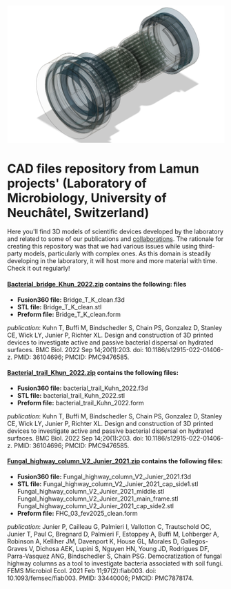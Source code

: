 ![Logo](Front_img.png)
# CAD files repository from Lamun projects' (Laboratory of Microbiology, University of Neuchâtel, Switzerland)

Here you'll find 3D models of scientific devices developed by the laboratory and related to some of our publications and [collaborations](https://github.com/Bacterial-Fungal-Interactions-SFA). The rationale for creating this repository was that we had various issues while using third-party models, particularly with complex ones. As this domain is steadily developing in the laboratory, it will host more and more material with time. Check it out regularly! 


#### [Bacterial_bridge_Khun_2022.zip](Bacterial_bridge_Kuhn_2022.zip) contains the following: files

- **Fusion360 file:** Bridge_T_K_clean.f3d
- **STL file:** Bridge_T_K_clean.stl
- **Preform file:** Bridge_T_K_clean.form

*publication*: Kuhn T, Buffi M, Bindschedler S, Chain PS, Gonzalez D, Stanley CE, Wick LY, Junier P, Richter XL. Design and construction of 3D printed devices to investigate active and passive bacterial dispersal on hydrated surfaces. BMC Biol. 2022 Sep 14;20(1):203. doi: 10.1186/s12915-022-01406-z. PMID: 36104696; PMCID: PMC9476585.

#### [Bacterial_trail_Khun_2022.zip](bacterial_trail_Kuhn_2022.zip) contains the following files:

- **Fusion360 file:** bacterial_trail_Kuhn_2022.f3d
- **STL file:** bacterial_trail_Kuhn_2022.stl
- **Preform file:** bacterial_trail_Kuhn_2022.form

*publication*: Kuhn T, Buffi M, Bindschedler S, Chain PS, Gonzalez D, Stanley CE, Wick LY, Junier P, Richter XL. Design and construction of 3D printed devices to investigate active and passive bacterial dispersal on hydrated surfaces. BMC Biol. 2022 Sep 14;20(1):203. doi: 10.1186/s12915-022-01406-z. PMID: 36104696; PMCID: PMC9476585.

#### [Fungal_highway_column_V2_Junier_2021.zip](Fungal_highway_column_V2_Junier_2021.zip) contains the following files:

- **Fusion360 file:** Fungal_highway_column_V2_Junier_2021.f3d
- **STL file:** Fungal_highway_column_V2_Junier_2021_cap_side1.stl
                Fungal_highway_column_V2_Junier_2021_middle.stl
                Fungal_highway_column_V2_Junier_2021_main_frame.stl
                Fungal_highway_column_V2_Junier_2021_cap_side2.stl                
- **Preform file:** FHC_03_fev2025_clean.form

*publication*: Junier P, Cailleau G, Palmieri I, Vallotton C, Trautschold OC, Junier T, Paul C, Bregnard D, Palmieri F, Estoppey A, Buffi M, Lohberger A, Robinson A, Kelliher JM, Davenport K, House GL, Morales D, Gallegos-Graves V, Dichosa AEK, Lupini S, Nguyen HN, Young JD, Rodrigues DF, Parra-Vasquez ANG, Bindschedler S, Chain PSG. Democratization of fungal highway columns as a tool to investigate bacteria associated with soil fungi. FEMS Microbiol Ecol. 2021 Feb 11;97(2):fiab003. doi: 10.1093/femsec/fiab003. PMID: 33440006; PMCID: PMC7878174.

